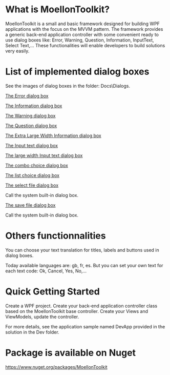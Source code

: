 # What is MoellonToolkit?
MoellonToolkit is a small and basic framework designed for building WPF applications with the focus on the MVVM pattern.
The framework provides a generic back-end application controller with some convenient ready to use dialog boxes like: Error, Warning, Question, Information, InputText, Select Text,...
These functionalities will enable developers to build solutions very easily. 

# List of implemented dialog boxes
See the images of dialog boxes in the folder: Docs\Dialogs.

[The Error dialog box](Docs/Dialogs/dlgError.jpg)

[The Information dialog box](Docs/Dialogs/dlgInformation.jpg)

[The Warning dialog box](Docs/Dialogs/dlgWarning.jpg)

[The Question dialog box](Docs/Dialogs/dlgQuestion.jpg)

[The Extra Large Width Information dialog box](Docs/Dialogs/dlgInformationWidthXL.jpg)

[The Input text dialog box](Docs/Dialogs/dlgInputText.jpg)

[The large width Input text dialog box](Docs/Dialogs/dlgInputTextWidthLarge.jpg)

[The combo choice dialog box](Docs/Dialogs/dlgComboChoice.jpg)

[The list choice dialog box](Docs/Dialogs/dlgListChoice.jpg)

[The select file  dialog box](Docs/Dialogs/dlgSelectFile.jpg)

Call the system built-in dialog box.

[The save file  dialog box](Docs/Dialogs/dlgSaveFile.jpg)

Call the system built-in dialog box.

# Others functionnalities
You can choose your text translation for titles, labels and buttons used in dialog boxes.

Today available languages are: gb, fr, es.
But you can set your own text for each text code: Ok, Cancel, Yes, No,...

# Quick Getting Started 
Create a WPF project. Create your back-end application controller class based on the MoellonToolkit base controller.
Create your Views and ViewModels, update the controller.

For more details, see the application sample named DevApp provided in the solution in the Dev folder.

# Package is available on Nuget
https://www.nuget.org/packages/MoellonToolkit
